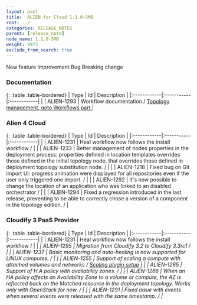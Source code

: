 ```yaml
---
layout: post
title:  ALIEN for Cloud 1.1.0-SM8
root: ../
categories: RELEASE_NOTES
parent: [release_note]
node_name: 1.1.0-SM8
weight: 9973
exclude_from_search: true
---
```





<i class="fa fa-plus text-success"></i> New feature <i class="fa fa-level-up text-primary"></i> Improvement  <i class="fa fa-bug text-danger"></i> Bug <i class="fa fa-exclamation-triangle text-warning"></i> Breaking change


### Documentation



  {: .table .table-bordered}
  | Type        | Id         | Description |
  |:------------|:-----------|:------------|
      |  <i class="fa fa-level-up text-primary"></i> | ALIEN-1293 | Workflow documentation / [Topology management, goto Workflows part ](#/documentation/1.1.0/user_guide/topology_management.html) |
    


### Alien 4 Cloud



  {: .table .table-bordered}
  | Type        | Id         | Description |
  |:------------|:-----------|:------------|
    |  <i class="fa fa-plus text-success"></i> | ALIEN-1231 | Heal workflow now follows the install workflow /  |
      |  <i class="fa fa-level-up text-primary"></i> | ALIEN-1233 | Better management of nodes properties in the deployment process: properties defined in location templates overrides those defined in the initial topology node, that overrides those defined in deployment topology substitution node. /  |
      |  <i class="fa fa-bug text-danger"></i> | ALIEN-1218 | Fixed bug on Git import UI: progress animation were displayed for all repositories even if the user only triggered one import. /  |
    |  <i class="fa fa-bug text-danger"></i> | ALIEN-1292 | It's now possible to change the location of an application who was linked to an disabled orchestrator /  |
    |  <i class="fa fa-bug text-danger"></i> | ALIEN-1294 | Fixed a regression introduced in the last release, preventing to be able to correctly chose a version of a component in the topology edition. /  |
  


### Cloudify 3 PaaS Provider



  {: .table .table-bordered}
  | Type        | Id         | Description |
  |:------------|:-----------|:------------|
    |  <i class="fa fa-plus text-success"></i> | ALIEN-1231 | Heal workflow now follows the install workflow /  |
    |  <i class="fa fa-exclamation-triangle text-warning">  <i class="fa fa-plus text-success"></i> | ALIEN-1295 | Migration from Cloudify 3.2 to Cloudify 3.3rc1 /  |
      |  <i class="fa fa-level-up text-primary"></i> | ALIEN-1237 | Basic monitoring and auto-healing is now supported for LINUX computes.  /  |
    |  <i class="fa fa-level-up text-primary"></i> | ALIEN-1255 | Support of scaling a compute with attached volumes and networks / [Scaling plugin setup](#/documentation/1.1.0/orchestrators/cloudify3_driver/scaling-plugin.html) |
    |  <i class="fa fa-level-up text-primary"></i> | ALIEN-1265 | Support of H.A policy with availability zones. /  |
    |  <i class="fa fa-level-up text-primary"></i> | ALIEN-1266 | When an HA policy affects an Availability Zone to a volume or compute, the AZ is reflected back on the Matched resource in the deployment topology. Works only with OpenStack for now. /  |
      |  <i class="fa fa-bug text-danger"></i> | ALIEN-1291 | Fixed issue with events when several events were released with the same timestamp. /  |
  

